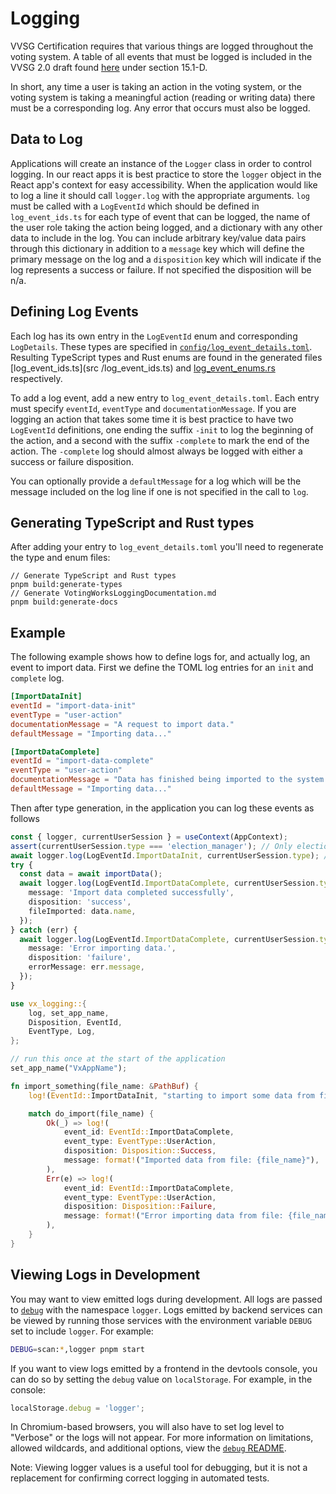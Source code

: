 # Logging

VVSG Certification requires that various things are logged throughout the voting
system. A table of all events that must be logged is included in the VVSG 2.0
draft found
[here](https://www.eac.gov/voting-equipment/voluntary-voting-system-guidelines)
under section 15.1-D.

In short, any time a user is taking an action in the voting system, or the
voting system is taking a meaningful action (reading or writing data) there must
be a corresponding log. Any error that occurs must also be logged.

## Data to Log

Applications will create an instance of the `Logger` class in order to control
logging. In our react apps it is best practice to store the `logger` object in
the React app's context for easy accessibility. When the application would like
to log a line it should call `logger.log` with the appropriate arguments. `log`
must be called with a `LogEventId` which should be defined in `log_event_ids.ts`
for each type of event that can be logged, the name of the user role taking the
action being logged, and a dictionary with any other data to include in the log.
You can include arbitrary key/value data pairs through this dictionary in
addition to a `message` key which will define the primary message on the log and
a `disposition` key which will indicate if the log represents a success or
failure. If not specified the disposition will be n/a.

## Defining Log Events

Each log has its own entry in the `LogEventId` enum and corresponding
`LogDetails`. These types are specified in
[`config/log_event_details.toml`](config/log_event_details.toml). Resulting
TypeScript types and Rust enums are found in the generated files
[log_event_ids.ts](src /log_event_ids.ts) and
[log_event_enums.rs](types-rust/src/log_event_enums.rs) respectively.

To add a log event, add a new entry to `log_event_details.toml`. Each entry must
specify `eventId`, `eventType` and `documentationMessage`. If you are logging an
action that takes some time it is best practice to have two `LogEventId`
definitions, one ending the suffix `-init` to log the beginning of the action,
and a second with the suffix `-complete` to mark the end of the action. The
`-complete` log should almost always be logged with either a success or failure
disposition.

You can optionally provide a `defaultMessage` for a log which will be the
message included on the log line if one is not specified in the call to `log`.

## Generating TypeScript and Rust types

After adding your entry to `log_event_details.toml` you'll need to regenerate
the type and enum files:

```
// Generate TypeScript and Rust types
pnpm build:generate-types
// Generate VotingWorksLoggingDocumentation.md
pnpm build:generate-docs
```

## Example

The following example shows how to define logs for, and actually log, an event
to import data. First we define the TOML log entries for an `init` and
`complete` log.

```toml
[ImportDataInit]
eventId = "import-data-init"
eventType = "user-action"
documentationMessage = "A request to import data."
defaultMessage = "Importing data..."

[ImportDataComplete]
eventId = "import-data-complete"
eventType = "user-action"
documentationMessage = "Data has finished being imported to the system. Success or failure is indicated by the disposition."
defaultMessage = "Importing data..."
```

Then after type generation, in the application you can log these events as
follows

```ts
const { logger, currentUserSession } = useContext(AppContext);
assert(currentUserSession.type === 'election_manager'); // Only election managers can import data
await logger.log(LogEventId.ImportDataInit, currentUserSession.type); // There is no disposition, and a default message so no information needs to be passed to log.
try {
  const data = await importData();
  await logger.log(LogEventId.ImportDataComplete, currentUserSession.type, {
    message: 'Import data completed successfully',
    disposition: 'success',
    fileImported: data.name,
  });
} catch (err) {
  await logger.log(LogEventId.ImportDataComplete, currentUserSession.type, {
    message: 'Error importing data.',
    disposition: 'failure',
    errorMessage: err.message,
  });
}
```

```rs
use vx_logging::{
    log, set_app_name,
    Disposition, EventId,
    EventType, Log,
};

// run this once at the start of the application
set_app_name("VxAppName");

fn import_something(file_name: &PathBuf) {
    log!(EventId::ImportDataInit, "starting to import some data from file: {file_name}");

    match do_import(file_name) {
        Ok(_) => log!(
            event_id: EventId::ImportDataComplete,
            event_type: EventType::UserAction,
            disposition: Disposition::Success,
            message: format!("Imported data from file: {file_name}"),
        ),
        Err(e) => log!(
            event_id: EventId::ImportDataComplete,
            event_type: EventType::UserAction,
            disposition: Disposition::Failure,
            message: format!("Error importing data from file: {file_name} ({e})"),
        ),
    }
}
```

## Viewing Logs in Development

You may want to view emitted logs during development. All logs are passed to
[`debug`](https://www.npmjs.com/package/debug) with the namespace `logger`. Logs
emitted by backend services can be viewed by running those services with the
environment variable `DEBUG` set to include `logger`. For example:

```bash
DEBUG=scan:*,logger pnpm start
```

If you want to view logs emitted by a frontend in the devtools console, you can
do so by setting the `debug` value on `localStorage`. For example, in the
console:

```js
localStorage.debug = 'logger';
```

In Chromium-based browsers, you will also have to set log level to "Verbose" or
the logs will not appear. For more information on limitations, allowed
wildcards, and additional options, view the
[`debug` README](https://www.npmjs.com/package/debug?activeTab=readme).

Note: Viewing logger values is a useful tool for debugging, but it is not a
replacement for confirming correct logging in automated tests.

